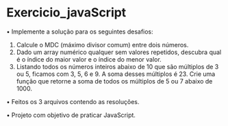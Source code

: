 # Exercicio_javaScript
• Implemente a solução para os seguintes desafios:

1. Calcule o MDC (máximo divisor comum) entre dois números.
2. Dado um array numérico qualquer sem valores repetidos, descubra qual é o índice do maior valor e o índice do menor valor.
3. Listando todos os números inteiros abaixo de 10 que são múltiplos de 3 ou 5, ficamos com 3, 5, 6 e 9. A soma desses múltiplos é 23. Crie uma função que retorne a soma de todos os múltiplos de 5 ou 7 abaixo de 1000.

• Feitos os 3 arquivos contendo as resoluções. 

• Projeto com objetivo de praticar JavaScript.
